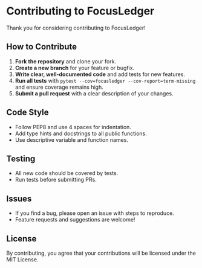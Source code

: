 # Contributing to FocusLedger

Thank you for considering contributing to FocusLedger!

## How to Contribute

1. **Fork the repository** and clone your fork.
2. **Create a new branch** for your feature or bugfix.
3. **Write clear, well-documented code** and add tests for new features.
4. **Run all tests** with `pytest --cov=focusledger --cov-report=term-missing` and ensure coverage remains high.
5. **Submit a pull request** with a clear description of your changes.

## Code Style
- Follow PEP8 and use 4 spaces for indentation.
- Add type hints and docstrings to all public functions.
- Use descriptive variable and function names.

## Testing
- All new code should be covered by tests.
- Run tests before submitting PRs.

## Issues
- If you find a bug, please open an issue with steps to reproduce.
- Feature requests and suggestions are welcome!

## License
By contributing, you agree that your contributions will be licensed under the MIT License.
